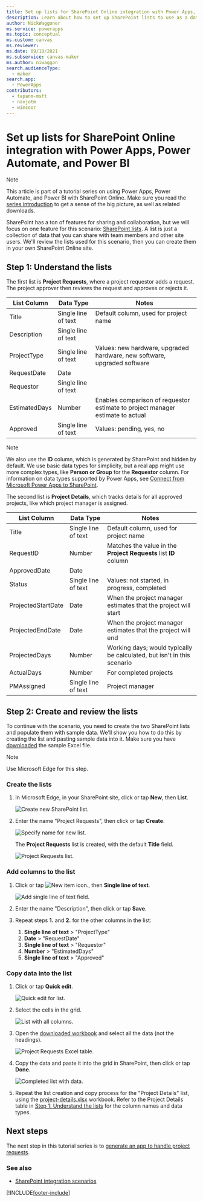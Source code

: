 ```yaml
---
title: Set up lists for SharePoint Online integration with Power Apps, Power Automate, and Power BI
description: Learn about how to set up SharePoint lists to use as a data source for apps, flows, reports, and dashboards.
author: NickWaggoner
ms.service: powerapps
ms.topic: conceptual
ms.custom: canvas
ms.reviewer: 
ms.date: 09/10/2021
ms.subservice: canvas-maker
ms.author: niwaggon
search.audienceType: 
  - maker
search.app: 
  - PowerApps
contributors:
  - tapanm-msft
  - navjotm
  - wimcoor
---
```

# Set up lists for SharePoint Online integration with Power Apps, Power Automate, and Power BI
> [!NOTE]
> This article is part of a tutorial series on using Power Apps, Power Automate, and Power BI with SharePoint Online. Make sure you read the [series introduction](sharepoint-scenario-intro.md) to get a sense of the big picture, as well as related downloads.

SharePoint has a ton of features for sharing and collaboration, but we will focus on one feature for this scenario: [SharePoint lists](https://support.office.com/article/Introduction-to-lists-0A1C3ACE-DEF0-44AF-B225-CFA8D92C52D7). A list is just a collection of data that you can share with team members and other site users. We'll review the lists used for this scenario, then you can create them in your own SharePoint Online site.

## Step 1: Understand the lists
The first list is **Project Requests**, where a project requestor adds a request. The project approver then reviews the request and approves or rejects it.

| **List Column** | **Data Type** | **Notes** |
| --- | --- | --- |
| Title |Single line of text |Default column, used for project name |
| Description |Single line of text | |
| ProjectType |Single line of text |Values: new hardware, upgraded hardware, new software, upgraded software |
| RequestDate |Date | |
| Requestor |Single line of text | |
| EstimatedDays |Number |Enables comparison of requestor estimate to project manager estimate to actual |
| Approved |Single line of text |Values: pending, yes, no |

> [!NOTE]
> We also use the **ID** column, which is generated by SharePoint and hidden by default. We use basic data types for simplicity, but a real app might use more complex types, like **Person or Group** for the **Requestor** column. For information on data types supported by Power Apps, see [Connect from Microsoft Power Apps to SharePoint](connections/connection-sharepoint-online.md#known-issues).

The second list is **Project Details**, which tracks details for all approved projects, like which project manager is assigned.

| **List Column** | **Data Type** | **Notes** |
| --- | --- | --- |
| Title |Single line of text |Default column, used for project name |
| RequestID |Number |Matches the value in the **Project Requests** list **ID** column |
| ApprovedDate |Date | |
| Status |Single line of text |Values: not started, in progress, completed |
| ProjectedStartDate |Date |When the project manager estimates that the project will start |
| ProjectedEndDate |Date |When the project manager estimates that the project will end |
| ProjectedDays |Number |Working days; would typically be calculated, but isn't in this scenario |
| ActualDays |Number |For completed projects |
| PMAssigned |Single line of text |Project manager |

## Step 2: Create and review the lists
To continue with the scenario, you need to create the two SharePoint lists and populate them with sample data. We'll show you how to do this by creating the list and pasting sample data into it. Make sure you have [downloaded](https://download.microsoft.com/download/d/f/6/df6682e2-c625-47f2-9627-b78a86217cd8/project-requests.xlsx) the sample Excel file.

> [!NOTE]
> Use Microsoft Edge for this step.

### Create the lists

1. In Microsoft Edge, in your SharePoint site, click or tap **New**, then **List**.
   
    ![Create new SharePoint list.](./media/sharepoint-scenario-setup/01-01-01-new-list.png)

2. Enter the name "Project Requests", then click or tap **Create**.
   
    ![Specify name for new list.](./media/sharepoint-scenario-setup/01-01-02-create-list.png)
   
    The **Project Requests** list is created, with the default **Title** field.
   
    ![Project Requests list.](./media/sharepoint-scenario-setup/01-01-03-initial-list.png)

### Add columns to the list

1. Click or tap ![New item icon.](./media/sharepoint-scenario-setup/icon-new.png), then **Single line of text**.
   
    ![Add single line of text field.](./media/sharepoint-scenario-setup/01-01-04-add-column.png)

2. Enter the name "Description", then click or tap **Save**.
   
3. Repeat steps **1.** and **2.** for the other columns in the list:
   
   1. **Single line of text** > "ProjectType"
   2. **Date** > "RequestDate"
   3. **Single line of text** > "Requestor"
   4. **Number** > "EstimatedDays"
   5. **Single line of text** > "Approved"

### Copy data into the list
1. Click or tap **Quick edit**.
   
    ![Quick edit for list.](./media/sharepoint-scenario-setup/01-01-06-quick-edit.png)
2. Select the cells in the grid.
   
    ![List with all columns.](./media/sharepoint-scenario-setup/01-01-07-empty-grid.png)
3. Open the [downloaded workbook](https://download.microsoft.com/download/d/f/6/df6682e2-c625-47f2-9627-b78a86217cd8/project-requests.xlsx) and select all the data (not the headings).
   
    ![Project Requests Excel table.](./media/sharepoint-scenario-setup/01-01-08-excel-table.png)
4. Copy the data and paste it into the grid in SharePoint, then click or tap **Done**.
   
    ![Completed list with data.](./media/sharepoint-scenario-setup/01-01-09-full-grid.png)
5. Repeat the list creation and copy process for the "Project Details" list, using the [project-details.xlsx](https://download.microsoft.com/download/8/1/b/81bae8d5-e408-4f05-bc2d-04afb4312ec8/project-details.xlsx) workbook. Refer to the Project Details table in [Step 1: Understand the lists](#step-1-understand-the-lists) for the column names and data types.

## Next steps
The next step in this tutorial series is to [generate an app to handle project requests](sharepoint-scenario-generate-app.md).

### See also

- [SharePoint integration scenarios](sharepoint/scenarios-intro.md)


[!INCLUDE[footer-include](../../includes/footer-banner.md)]

